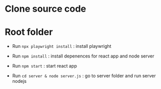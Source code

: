 # Clone source code

# Root folder

- Run `npx playwright install` : install playwright

- Run `npm install` : install depenences for react app and node server

- Run `npm start` : start react app

- Run `cd server & node server.js` : go to server folder and run server nodejs
